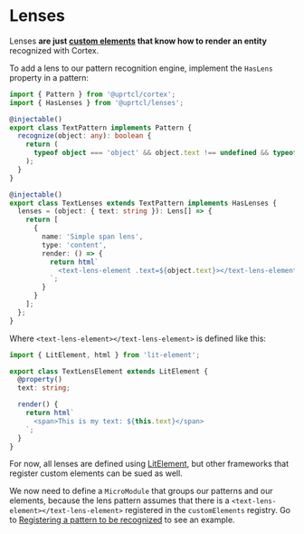 # Lenses

Lenses **are just [custom elements](https://developers.google.com/web/fundamentals/web-components/customelements) that know how to render an entity** recognized with Cortex.

To add a lens to our pattern recognition engine, implement the `HasLens` property in a pattern:

```ts
import { Pattern } from '@uprtcl/cortex';
import { HasLenses } from '@uprtcl/lenses';

@injectable()
export class TextPattern implements Pattern {
  recognize(object: any): boolean {
    return (
      typeof object === 'object' && object.text !== undefined && typeof object.text === 'string'
    );
  }
}

@injectable()
export class TextLenses extends TextPattern implements HasLenses {
  lenses = (object: { text: string }): Lens[] => {
    return [
      {
        name: 'Simple span lens',
        type: 'content',
        render: () => {
          return html`
            <text-lens-element .text=${object.text}></text-lens-element>
          `;
        }
      }
    ];
  };
}
```

Where `<text-lens-element></text-lens-element>` is defined like this:

```ts
import { LitElement, html } from 'lit-element';

export class TextLensElement extends LitElement {
  @property()
  text: string;

  render() {
    return html`
      <span>This is my text: ${this.text}</span>
    `;
  }
}
```

For now, all lenses are defined using [LitElement](https://lit-element.polymer-project.org/), but other frameworks that register custom elements can be sued as well.

We now need to define a `MicroModule` that groups our patterns and our elements, because the lens pattern assumes that there is a `<text-lens-element></text-lens-element>` registered in the `customElements` registry. Go to [Registering a pattern to be recognized](/guides/cortex/loading-cortex.html#registering-a-pattern-to-be-recognized) to see an example.